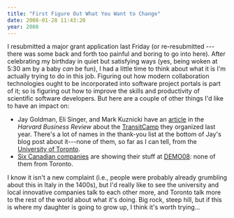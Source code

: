 ```yaml
---
title: "First Figure Out What You Want to Change"
date: 2008-01-28 11:43:20
year: 2008
---
```

I resubmitted a major grant application last Friday (or re-resubmitted --- there was some back and forth too painful and boring to go into here).  After celebrating my birthday in quiet but satisfying ways (yes, being woken at 5:30 am by a baby <em>can</em> be fun), I had a little time to think about what it is I'm actually trying to do in this job.  Figuring out how modern collaboration technologies ought to be incorporated into software project portals is part of it; so is figuring out how to improve the skills and productivity of scientific software developers.  But here are a couple of other things I'd like to have an impact on:
<ul>
	<li>Jay Goldman, Eli Singer, and Mark Kuznicki have an <a href="http://www.radiantcore.com/blog/archives/28/01/2008/harvard-business-review-transitcamp">article</a> in the <em>Harvard Business Review</em> about the <a href="http://toronto.transitcamp.org/ttc/show/The+Story+of+TransitCamp">TransitCamp</a> they organized last year.  There's a lot of names in the thank-you list at the bottom of Jay's blog post about it---none of them, so far as I can tell, from the <a href="http://www.utoronto.ca">University of Toronto</a>.</li>
	<li><a href="http://www.startupnorth.ca/2008/01/28/canadian-companies-at-demo08/">Six Canadian companies</a> are showing their stuff at <a href="http://www.demo.com/conferences/demo2008.html">DEMO08</a>: none of them from Toronto.</li>
</ul>
I know it isn't a new complaint (i.e., people were probably already grumbling about this in Italy in the 1400s), but I'd really like to see the university and local innovative companies talk to each other more, and Toronto talk more to the rest of the world about what it's doing.  Big rock, steep hill, but if this is where my daughter is going to grow up, I think it's worth trying...
